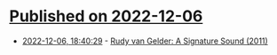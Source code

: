 # [Published on 2022-12-06](index.md)

* [2022-12-06, 18:40:29](https://news.ycombinator.com/item?id=33884951) - [Rudy van Gelder: A Signature Sound (2011)](https://jazzprofiles.blogspot.com/2011/05/rudy-van-gelder-signature-sound.html)
